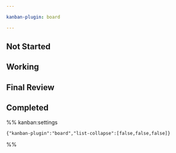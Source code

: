 ```yaml
---

kanban-plugin: board

---
```


## Not Started



## Working



## Final Review



## Completed





%% kanban:settings
```
{"kanban-plugin":"board","list-collapse":[false,false,false]}
```
%%